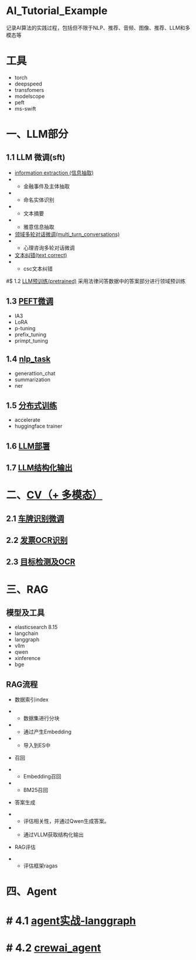 # AI_Tutorial_Example
记录AI算法的实践过程，包括但不限于NLP、推荐、音频、图像、推荐、LLM和多模态等


# 工具
* torch
* deepspeed
* transfomers
* modelscope
* peft
* ms-swift
  

# 一、LLM部分
## 1.1 LLM 微调(sft)
* [information extraction (信息抽取)](llm/sft)
* * 金融事件及主体抽取
* * 命名实体识别
* * 文本摘要
* * 雅意信息抽取
* [领域多轮对话微调(multi_turn_conversations)](llm/sft/multi_turn_conversation)
* * 心理咨询多轮对话微调
* [文本纠错(text correct)](llm/sft/text_correct/)
* * csc文本纠错
  
#$ 1.2 [LLM预训练(pretrained)](llm/pretrained)
    采用法律问答数据中的答案部分进行领域预训练

## 1.3 [PEFT微调](llm/peft_tutorial)
* IA3
* LoRA
* p-tuning
* prefix_tuning
* primpt_tuning


## 1.4 [nlp_task](llm/nlp_task)
* generattion_chat
* summarization
* ner

## 1.5 [分布式训练](llm/distributed_train/)
* accelerate
* huggingface trainer
  

## 1.6 [LLM部署](llm/llm_deploy/)


## 1.7 [LLM结构化输出](llm/llm_structure_output)


# 二、[CV（+ 多模态）](cv/)

## 2.1 [车牌识别微调](cv/车牌识别/)


## 2.2 [发票OCR识别](cv/发票OCR要素提取)

## 2.3 [目标检测及OCR](cv/florence2微调)



# 三、RAG

## 模型及工具
* elasticsearch 8.15
* langchain
* langgraph
* vllm
* qwen
* xinference
* bge


## RAG流程
* 数据索引index
* * 数据集进行分块
* * 通过产生Embedding
* * 导入到ES中
  
* 召回
* * Embedding召回
* * BM25召回

* 答案生成
* * 评估相关性，并通过Qwen生成答案。
* * 通过VLLM获取结构化输出
  
* RAG评估
* * 评估框架ragas
  


# 四、Agent

# # 4.1 [agent实战-langgraph](agent/agent_practice/)

# # 4.2 [crewai_agent](agent/crewai_agent/)


